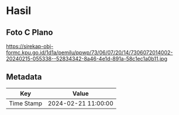 # Hasil

## Foto C Plano

https://sirekap-obj-formc.kpu.go.id/1d1a/pemilu/ppwp/73/06/07/20/14/7306072014002-20240215-055338--52834342-8a46-4e1d-891a-58c1ec1a0b11.jpg


## Metadata

| Key        | Value               |
| ---------- | ------------------- |
| Time Stamp | 2024-02-21 11:00:00 |



